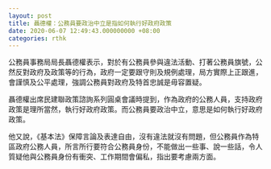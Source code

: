 ```yaml
---
layout: post
title: 聶德權：公務員要政治中立是指如何執行好政府政策
date: 2020-06-07 12:49:43.000000000 +08:00
categories: rthk
---
```


公務員事務局局長聶德權表示，對於有公務員參與違法活動、打著公務員旗號，公然反對政府及政策等的行為，政府一定要跟守則及規例處理，局方實際上正跟進，會謹慎及公平處理，強調公務員對政府及特首忠誠是毋容置疑。

聶德權出席民建聯政策諮詢系列圓桌會議時提到，作為政府的公務人員，支持政府政策是理所當然，執行好政府政策。而公務員要政治中立，意思是如何執行好政府政策。

他又說，《基本法》保障言論及表達自由，沒有違法就沒有問題，但公務員作為特區政府公務人員，所言所行要符合公務員身份，不能做出一些事、說一些話，令人質疑他與公務員身份有衝突、工作期間會偏私，指出要考慮兩方面。
